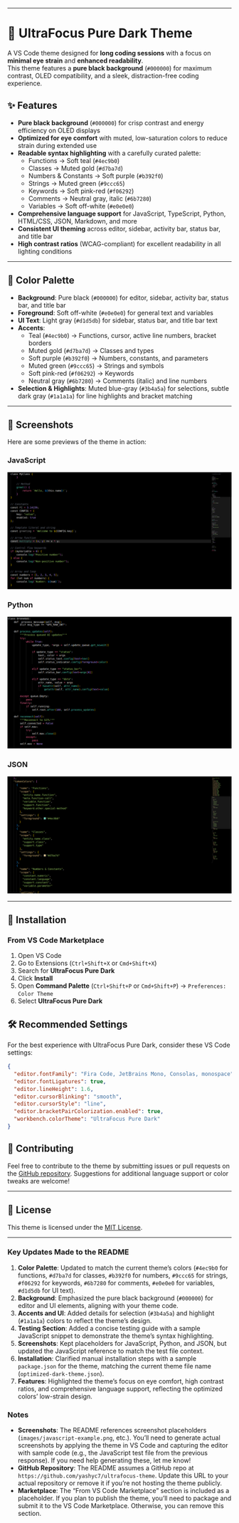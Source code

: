 
---

# 🌙 UltraFocus Pure Dark Theme

A VS Code theme designed for **long coding sessions** with a focus on **minimal eye strain** and **enhanced readability**.  
This theme features a **pure black background** (`#000000`) for maximum contrast, OLED compatibility, and a sleek, distraction-free coding experience.

## ✨ Features

- **Pure black background** (`#000000`) for crisp contrast and energy efficiency on OLED displays  
- **Optimized for eye comfort** with muted, low-saturation colors to reduce strain during extended use  
- **Readable syntax highlighting** with a carefully curated palette:  
  - Functions → Soft teal (`#4ec9b0`)  
  - Classes → Muted gold (`#d7ba7d`)  
  - Numbers & Constants → Soft purple (`#b392f0`)  
  - Strings → Muted green (`#9ccc65`)  
  - Keywords → Soft pink-red (`#f06292`)  
  - Comments → Neutral gray, italic (`#6b7280`)  
  - Variables → Soft off-white (`#e0e0e0`)  
- **Comprehensive language support** for JavaScript, TypeScript, Python, HTML/CSS, JSON, Markdown, and more  
- **Consistent UI theming** across editor, sidebar, activity bar, status bar, and title bar  
- **High contrast ratios** (WCAG-compliant) for excellent readability in all lighting conditions  

---

## 🎨 Color Palette

- **Background**: Pure black (`#000000`) for editor, sidebar, activity bar, status bar, and title bar  
- **Foreground**: Soft off-white (`#e0e0e0`) for general text and variables  
- **UI Text**: Light gray (`#d1d5db`) for sidebar, status bar, and title bar text  
- **Accents**:  
  - Teal (`#4ec9b0`) → Functions, cursor, active line numbers, bracket borders  
  - Muted gold (`#d7ba7d`) → Classes and types  
  - Soft purple (`#b392f0`) → Numbers, constants, and parameters  
  - Muted green (`#9ccc65`) → Strings and symbols  
  - Soft pink-red (`#f06292`) → Keywords  
  - Neutral gray (`#6b7280`) → Comments (italic) and line numbers  
- **Selection & Highlights**: Muted blue-gray (`#3b4a5a`) for selections, subtle dark gray (`#1a1a1a`) for line highlights and bracket matching  

---

## 📸 Screenshots

Here are some previews of the theme in action:

### JavaScript
![JavaScript Screenshot](images/javascript_screenshot.png)

### Python
![Python Screenshot](images/python_screenshot.png)

### JSON
![JSON Screenshot](images/json_screenshot.png)

---

## 🚀 Installation

### From VS Code Marketplace
1. Open VS Code  
2. Go to Extensions (`Ctrl+Shift+X` or `Cmd+Shift+X`)  
3. Search for **UltraFocus Pure Dark**  
4. Click **Install**  
5. Open **Command Palette** (`Ctrl+Shift+P` or `Cmd+Shift+P`) → `Preferences: Color Theme`  
6. Select **UltraFocus Pure Dark**

## 🛠 Recommended Settings

For the best experience with UltraFocus Pure Dark, consider these VS Code settings:

```json
{
  "editor.fontFamily": "Fira Code, JetBrains Mono, Consolas, monospace",
  "editor.fontLigatures": true,
  "editor.lineHeight": 1.6,
  "editor.cursorBlinking": "smooth",
  "editor.cursorStyle": "line",
  "editor.bracketPairColorization.enabled": true,
  "workbench.colorTheme": "UltraFocus Pure Dark"
}
```


## 🤝 Contributing

Feel free to contribute to the theme by submitting issues or pull requests on the [GitHub repository](https://github.com/yashyc7/ultrafocus-theme). Suggestions for additional language support or color tweaks are welcome!

---

## 📜 License

This theme is licensed under the [MIT License](LICENSE).

---

### Key Updates Made to the README
1. **Color Palette**: Updated to match the current theme’s colors (`#4ec9b0` for functions, `#d7ba7d` for classes, `#b392f0` for numbers, `#9ccc65` for strings, `#f06292` for keywords, `#6b7280` for comments, `#e0e0e0` for variables, `#d1d5db` for UI text).
2. **Background**: Emphasized the pure black background (`#000000`) for editor and UI elements, aligning with your theme code.
3. **Accents and UI**: Added details for selection (`#3b4a5a`) and highlight (`#1a1a1a`) colors to reflect the theme’s design.
4. **Testing Section**: Added a concise testing guide with a sample JavaScript snippet to demonstrate the theme’s syntax highlighting.
5. **Screenshots**: Kept placeholders for JavaScript, Python, and JSON, but updated the JavaScript reference to match the test file context.
6. **Installation**: Clarified manual installation steps with a sample `package.json` for the theme, matching the current theme file name (`optimized-dark-theme.json`).
7. **Features**: Highlighted the theme’s focus on eye comfort, high contrast ratios, and comprehensive language support, reflecting the optimized colors’ low-strain design.

### Notes
- **Screenshots**: The README references screenshot placeholders (`images/javascript-example.png`, etc.). You’ll need to generate actual screenshots by applying the theme in VS Code and capturing the editor with sample code (e.g., the JavaScript test file from the previous response). If you need help generating these, let me know!
- **GitHub Repository**: The README assumes a GitHub repo at `https://github.com/yashyc7/ultrafocus-theme`. Update this URL to your actual repository or remove it if you’re not hosting the theme publicly.
- **Marketplace**: The “From VS Code Marketplace” section is included as a placeholder. If you plan to publish the theme, you’ll need to package and submit it to the VS Code Marketplace. Otherwise, you can remove this section.

